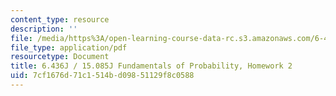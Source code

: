 ```yaml
---
content_type: resource
description: ''
file: /media/https%3A/open-learning-course-data-rc.s3.amazonaws.com/6-436j-fundamentals-of-probability-fall-2018/7cf1676d71c1514bd09851129f8c0588_MIT6_436JF18_hw2.pdf
file_type: application/pdf
resourcetype: Document
title: 6.436J / 15.085J Fundamentals of Probability, Homework 2
uid: 7cf1676d-71c1-514b-d098-51129f8c0588
---
```

